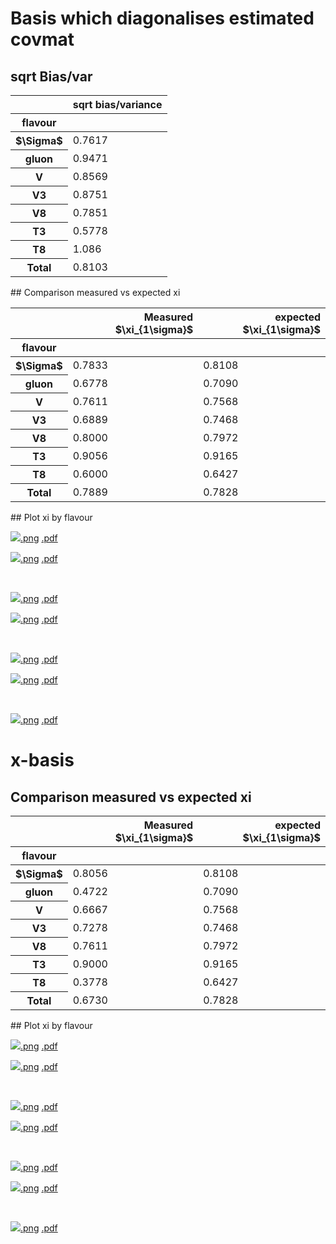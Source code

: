 # Basis which diagonalises estimated covmat

## sqrt Bias/var

<table border="0" class="dataframe">
<thead>
<tr style="text-align: right;">
<th></th>
<th>sqrt bias/variance</th>
</tr>
<tr>
<th>flavour</th>
<th></th>
</tr>
</thead>
<tbody>
<tr>
<th>$\Sigma$</th>
<td>0.7617</td>
</tr>
<tr>
<th>gluon</th>
<td>0.9471</td>
</tr>
<tr>
<th>V</th>
<td>0.8569</td>
</tr>
<tr>
<th>V3</th>
<td>0.8751</td>
</tr>
<tr>
<th>V8</th>
<td>0.7851</td>
</tr>
<tr>
<th>T3</th>
<td>0.5778</td>
</tr>
<tr>
<th>T8</th>
<td>1.086</td>
</tr>
<tr>
<th>Total</th>
<td>0.8103</td>
</tr>
</tbody>
</table>
## Comparison measured vs expected xi

<table border="0" class="dataframe">
<thead>
<tr style="text-align: right;">
<th></th>
<th>Measured $\xi_{1\sigma}$</th>
<th>expected $\xi_{1\sigma}$</th>
</tr>
<tr>
<th>flavour</th>
<th></th>
<th></th>
</tr>
</thead>
<tbody>
<tr>
<th>$\Sigma$</th>
<td>0.7833</td>
<td>0.8108</td>
</tr>
<tr>
<th>gluon</th>
<td>0.6778</td>
<td>0.7090</td>
</tr>
<tr>
<th>V</th>
<td>0.7611</td>
<td>0.7568</td>
</tr>
<tr>
<th>V3</th>
<td>0.6889</td>
<td>0.7468</td>
</tr>
<tr>
<th>V8</th>
<td>0.8000</td>
<td>0.7972</td>
</tr>
<tr>
<th>T3</th>
<td>0.9056</td>
<td>0.9165</td>
</tr>
<tr>
<th>T8</th>
<td>0.6000</td>
<td>0.6427</td>
</tr>
<tr>
<th>Total</th>
<td>0.7889</td>
<td>0.7828</td>
</tr>
</tbody>
</table>
## Plot xi by flavour

<p class="half_page_width"><img src=figures/diag_basis_plot_xi_flavour_x_0.png><a href=figures/diag_basis_plot_xi_flavour_x_0.png>.png</a> <a href=figures/diag_basis_plot_xi_flavour_x_0.pdf>.pdf</a></p>


<p class="half_page_width"><img src=figures/diag_basis_plot_xi_flavour_x_1.png><a href=figures/diag_basis_plot_xi_flavour_x_1.png>.png</a> <a href=figures/diag_basis_plot_xi_flavour_x_1.pdf>.pdf</a></p>
<br style="clear: both"/>

<p class="half_page_width"><img src=figures/diag_basis_plot_xi_flavour_x_2.png><a href=figures/diag_basis_plot_xi_flavour_x_2.png>.png</a> <a href=figures/diag_basis_plot_xi_flavour_x_2.pdf>.pdf</a></p>


<p class="half_page_width"><img src=figures/diag_basis_plot_xi_flavour_x_3.png><a href=figures/diag_basis_plot_xi_flavour_x_3.png>.png</a> <a href=figures/diag_basis_plot_xi_flavour_x_3.pdf>.pdf</a></p>
<br style="clear: both"/>

<p class="half_page_width"><img src=figures/diag_basis_plot_xi_flavour_x_4.png><a href=figures/diag_basis_plot_xi_flavour_x_4.png>.png</a> <a href=figures/diag_basis_plot_xi_flavour_x_4.pdf>.pdf</a></p>


<p class="half_page_width"><img src=figures/diag_basis_plot_xi_flavour_x_5.png><a href=figures/diag_basis_plot_xi_flavour_x_5.png>.png</a> <a href=figures/diag_basis_plot_xi_flavour_x_5.pdf>.pdf</a></p>
<br style="clear: both"/>

<p class="half_page_width"><img src=figures/diag_basis_plot_xi_flavour_x_6.png><a href=figures/diag_basis_plot_xi_flavour_x_6.png>.png</a> <a href=figures/diag_basis_plot_xi_flavour_x_6.pdf>.pdf</a></p>



# x-basis

## Comparison measured vs expected xi

<table border="0" class="dataframe">
<thead>
<tr style="text-align: right;">
<th></th>
<th>Measured $\xi_{1\sigma}$</th>
<th>expected $\xi_{1\sigma}$</th>
</tr>
<tr>
<th>flavour</th>
<th></th>
<th></th>
</tr>
</thead>
<tbody>
<tr>
<th>$\Sigma$</th>
<td>0.8056</td>
<td>0.8108</td>
</tr>
<tr>
<th>gluon</th>
<td>0.4722</td>
<td>0.7090</td>
</tr>
<tr>
<th>V</th>
<td>0.6667</td>
<td>0.7568</td>
</tr>
<tr>
<th>V3</th>
<td>0.7278</td>
<td>0.7468</td>
</tr>
<tr>
<th>V8</th>
<td>0.7611</td>
<td>0.7972</td>
</tr>
<tr>
<th>T3</th>
<td>0.9000</td>
<td>0.9165</td>
</tr>
<tr>
<th>T8</th>
<td>0.3778</td>
<td>0.6427</td>
</tr>
<tr>
<th>Total</th>
<td>0.6730</td>
<td>0.7828</td>
</tr>
</tbody>
</table>
## Plot xi by flavour

<p class="half_page_width"><img src=figures/use_x_plot_xi_flavour_x_0.png><a href=figures/use_x_plot_xi_flavour_x_0.png>.png</a> <a href=figures/use_x_plot_xi_flavour_x_0.pdf>.pdf</a></p>


<p class="half_page_width"><img src=figures/use_x_plot_xi_flavour_x_1.png><a href=figures/use_x_plot_xi_flavour_x_1.png>.png</a> <a href=figures/use_x_plot_xi_flavour_x_1.pdf>.pdf</a></p>
<br style="clear: both"/>

<p class="half_page_width"><img src=figures/use_x_plot_xi_flavour_x_2.png><a href=figures/use_x_plot_xi_flavour_x_2.png>.png</a> <a href=figures/use_x_plot_xi_flavour_x_2.pdf>.pdf</a></p>


<p class="half_page_width"><img src=figures/use_x_plot_xi_flavour_x_3.png><a href=figures/use_x_plot_xi_flavour_x_3.png>.png</a> <a href=figures/use_x_plot_xi_flavour_x_3.pdf>.pdf</a></p>
<br style="clear: both"/>

<p class="half_page_width"><img src=figures/use_x_plot_xi_flavour_x_4.png><a href=figures/use_x_plot_xi_flavour_x_4.png>.png</a> <a href=figures/use_x_plot_xi_flavour_x_4.pdf>.pdf</a></p>


<p class="half_page_width"><img src=figures/use_x_plot_xi_flavour_x_5.png><a href=figures/use_x_plot_xi_flavour_x_5.png>.png</a> <a href=figures/use_x_plot_xi_flavour_x_5.pdf>.pdf</a></p>
<br style="clear: both"/>

<p class="half_page_width"><img src=figures/use_x_plot_xi_flavour_x_6.png><a href=figures/use_x_plot_xi_flavour_x_6.png>.png</a> <a href=figures/use_x_plot_xi_flavour_x_6.pdf>.pdf</a></p>


